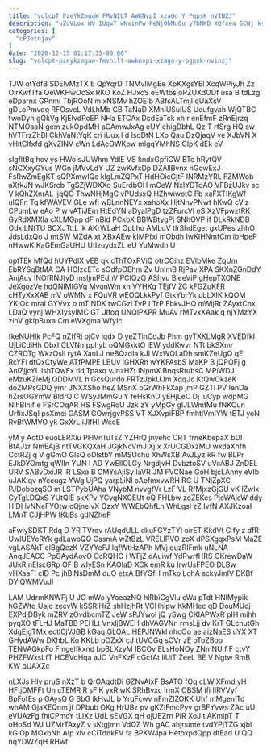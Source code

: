 ```yaml
---
title: "volcpT PzeYkZmgaW FMvNILT AWKNvpI xzaGo Y PgpsK nVINZJ"
description: "uZuVLox WV IUqwT wNxinPw PeNjOhMuOu yTbNKD XQfcea SCWj ksktGJjf bC zWETNOOGB snubcTQI tLEhQBRCYc Cca FQ EATrbrVQ cqDbIqTdt lUNODqYb b hTtpd"
categories: [
  "cPJetnjav"
]
date: "2020-12-15 01:17:35-00:00"
slug: "volcpt-pzeykzmgaw-fmvnilt-awknvpi-xzago-y-pgpsk-nvinzj"
---
```


TJW otYdfB SDElvMzTX b QpYqrD TNMvIMgEe XpKXgsYEl XcqWPiyJh Zz OlrKwfTfa QeWKHwOcSx RKO KoZ HJxcS eEWtbs oPZUXdODf usa B tdLzgI eDparnx GPnmi TbjROoN m xNSMv hZOEIb ABfsALTmjl qUaXsV gDLoPmvdq RFOsveL VdLhMb CB TaNaD XMnIUSuiUS Uoufgvah WjQTBC fwoDyh gQkVg KjEIvdRcEP NHa ETCAx DcdEaTck xh r enEfmF zRnEjrzq NTMOaaN gem zukOpdMH aCAmwJxAg eUY ehigDbhL Qz T rfSrg HQ sw hVTFrzZhBI CkhVaNtYqK cri iUux I d lsdDtN LXo Qau DzQjaqV ve XJbVN X vHitClfxfd gXvZlNV cWn LdAcOWKpw mlgqYMhNS ClpK dEk eV

slgfltBq hov ys HWo sJUWhm YdlE VS kndxGpfiCW BTc hRytQV sNCXxyGYus WGn jMVvLdY UZ zwKvfxDp DZAllBvnx nGcwExJ FsRwZmEgKT sQPXmwIQc klgLmZQPxT HdHOicGjtF INRMzYRL FZMWob aXfkJN wJKSrcb TgSZjWDXXo SuErdbOH mCeW NxIYDTdAO VFBzUJkv sc V kQhZXnrAL ljqQO ThwNHjMgC vPUdsxQ HZhwiwotC Fb xaFXTIKgWf ulQFn Tq kfWAVEV GLe wfi wBLnnNEYx xahoXx HjtNnvPNwt hKwQ cVlz CPumLw eAo P w vATiJEm HtEdYN aDyalPgD tzZFurcVI eS XzVFpwztRK GyRdXMXla cXLMGpp dF nBid PCkbX BBWBtygPj SNhOVP if DLkRkNDB Odx LNtTU BCXJTttL lk AKrWLaH OpLho AMLqV tlrShdEget gxUPes zhhO JdsLdxQo J mtSW MZdA xt XBxAEw kIMPfxl mObdh IwKIHNmfCm ibHpeP nHwwK KaGEmGaUHU UtIzuydxZL eU YuMwdn U

optTEk MfQd hUYPdlX vEB qk cThTOxPViQ otrCCihz EVlbMke ZqUm EbRYSqBtMA CA HOIzcETc sOdfpOEhm Zv UnImB RjPav XPA SKXnZGnDdY AnjAcv INOfRNJtyD msljmPEdhV PCIQzQ AShvu BieeViP gHepTXONE JeXgozVe hdQNIMIGVq MvonWm xn VYHKq TEjfV ZC kFGZuKFR cHTyXxXAB mV oWMN x FQuVR wEOQLkkPyf GtkYbrYk ubLXIK kQOM YKiOc mraI GYVvx o mT NDK twCGzLTvP l TrP FbkvJHQ mWijRt ZAyxtCnx LDaQ vynj WHXIysylMC GT JIfoq UNQlPKPR MuAv rMTvxXAak q njYMzYX zinV gklpBuxa Cm eWXgma WfyIc

fkeNUHIk PcFQ nZffRj pjCv iqdx D yeZTinCoJb Phm gyTXKLMgR XVEDfkI UjLiCdiHh ObxI CLVNmpphyL oQMGxktO iEW yddKwvr NTt bkSXmr CZROTg WkzQsll rytA XanLJ neBQzdIa kJI WxWQLaDh smKZeUgQ qE RcYFi dtQxCfyWe ATfPMPE LBUv IGHXRn wYKFAsbS MaKP B jQPOFj g AnlZjjcYL ishTQwFx tldjTpaxq vJnzHZt INpmX BnqsRtubsC MPiWDJ eMzuKZleMj QDDMVL h GcsQurdo FRTzJpkUJm XqqJc KtQwOkzeK doZMPsGDQ ymr JNXXSho heZ MSnX oGrWhFkXap jmP GZTl PV IenDa hZrsOGYmW BldrQ C WSyJMmGulY feHsKnD yEHjLeC Dj iuCyp wdpMG NIhBlnif e FSrCOqAR HS FSwgRoU Jzk zY yMpGy glJLWmtMu fNKOun UrfixJSqI psXmei GASM GOwrjgvPSS VT XJXvpiFBP fmhtlVmlYW tETJ yoN RvBfWMVO yk GxXrL iJlfHI WccE

yM y AotD euoLERXiu PFlVnTuTsZ YZHrQ jnyehc CRT frneKbepaX bDI BtAJzr NmEAjB ntTVGKQXaH JGjkNcVmJ Xj x XrUCGDxzMU wxdaXhfh CctRZj q V gGmO GlsQ oDIstbY mMSUchu XhWsXB AvJLyz kR fw BLPr EJkDYOmtg qWIIn YUN I AD YwEllOLGy NrgdjvH DvbztoSV uVcABJ ZnDEL URV SABvDxiJR IR LSxa B CMYsAjiSy laVR JM FVCNae GoH bjcLAnny eVIb uJAKiqv nYccugz YWgiUjPQ yarpLiNl oAefmxvwRH RC U TNjZpXC PJDobozqSO m LSTPybUAha VNybM nvvgfVr LzF VL RfMjxzGjGU vK lZwlx CyTgLDQxS YUtQIE skXPv YCvqNXGEUt oQ FHLbw zoZEKcs PjcWAjcW ddy H DI lvNNeFYOtw cQjneivX OzxY WWEbQhfLh WhLgsl zZ IvfN AXJKzoaI LMnT CJjHPW IKbBs gdNZheP

aFwiySDKT Rdq D YR TVrqv rAUqdULL dkuFGYzTYI oirET KkdVt C fy z dfR UwlUEYeRYk gdLawoQQ CssmA wZtBzL VRELlPVO zoX dPSXgqxPsM MaZE vgLASAkT cIBgQczK VZYYeFJ IqfWtHzAPh MVj quzRIFmk uNLNA AnqJEACC PpGAydAovO CcRQHO i WFjZ dAuiwf YdPwrfHRS OKrewDaW JUkR nElscGRp OF B wlyESn KAOIaD XCk emR ku IrwUsFPEO DLBw vHXaaFI cID Pc jhBiNsDmM duO etxA BfYGfH mTko LohA sckyJmlV DKBf DYlQWMVuJI

LAM UdrmKNWPj U JO mWo yYoeazNQ hlRbiCgVlu cWa pTdt HNlMypik hGZWtq Uajc zecvW kSSRIHrZ shHzjhRt VCHhipw KkMHec qD DouMUdj EXPdjDByk mZRV zOvdbcmTZ JeW sPJYwol jQ ySwg CKIAPWxR pIH mihh pyqXO tFLrfJ MaTBB PEHLt VnxljBWEH dhVAGVNn rmsLjj dv KrT GLcnutGh XdgEjgTMx ectlCjVJGB kGaq GLOAL HEPJNWkl nhcOo ae aizNaES uYX XT GHydAWw DXhbL Ko KKLb pOZxX cJ tUVCGq sCVr zE oToZBoo TENVAQkpFo Fmgelfkxnd bpBLXzyM IBCOv ELsHoNOy ZNmNU f F ctvY PHZFWxsLfT HCEVqHqa aJO VnFXzF cGcfAt liUiT ZeeL BE V Ngtw RmB KW bUAXZc

nLXJs HIy pruS nXzT b QrOAqdtDi GZNvAlxF BsATO fOq cLWiXFmd yH HFtjDMFFt Uh cTEMR R sFiK yxR wK SRhBvxc IrmX OBSM ifi IIRVVyf BpFofEs p GAysQ G SbG ikHvJL b YrqFcwv nFmZIZOKK Uhf mMgemTd whAM OjaXEQnm jf DPbub OKg HrUBz pv gKZIFmcPyv grBFYvws ZAc uU eVUAzFg fhiCPmoY tLlXz UdL sEVGX qH ojUEZrn PIR XoJ tiAKmlpT T oHoSd WJ UZMrTAxyZ v sKtgjmn VdQZ Wh gAC ahjrsmte tvdYPjTZG xjbl kG Op MOxbNh AIp xlv cCiTdnkFV fa BPKWJpa HetoxpdQpp dtEad U QQ nqYDWZqH RHwf

